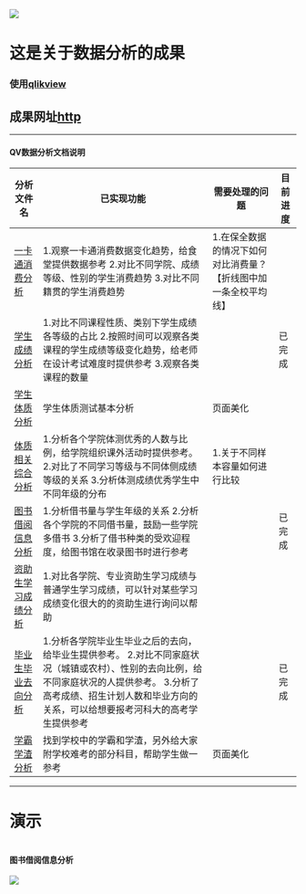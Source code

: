![](http://global.qlik.com/images/interface/chrome/logo.png)
#  这是关于数据分析的成果
###  使用[qlikview](https://www.qlik.com)

## 成果网址[http](http://210.43.0.189/qlikview/index.htm)

------------
#### QV数据分析文档说明
|    分析文件名 |  已实现功能  |  需要处理的问题  |   目前进度  |
| -------------| ---------- | -------------- | ---------- 
|[一卡通消费分析](qvs/一卡通消费分析.qvs)  | 1.观察一卡通消费数据变化趋势，给食堂提供数据参考  2.对比不同学院、成绩等级、性别的学生消费趋势      3.对比不同籍贯的学生消费趋势   |1.在保全数据的情况下如何对比消费量？【折线图中加一条全校平均线】||
|[学生成绩分析]()|1.对比不同课程性质、类别下学生成绩各等级的占比        2.按照时间可以观察各类课程的学生成绩等级变化趋势，给老师在设计考试难度时提供参考       3.观察各类课程的数量|| 已完成 |       
|[学生体质分析](qvs/体质相关综合分析.qvs)|学生体质测试基本分析|页面美化||
|[体质相关综合分析]()|1.分析各个学院体测优秀的人数与比例，给学院组织课外活动时提供参考。    2.对比了不同学习等级与不同体侧成绩等级的关系         3.分析体测成绩优秀学生中不同年级的分布|1.关于不同样本容量如何进行比较||
|[图书借阅信息分析](qvs/图书馆借阅分析.qvs)|1.分析借书量与学生年级的关系       2.分析各个学院的不同借书量，鼓励一些学院多借书        3.分析了借书种类的受欢迎程度，给图书馆在收录图书时进行参考||已完成|
|[资助生学习成绩分析](qvs/学生体质分析.qvs)|1.对比各学院、专业资助生学习成绩与普通学生学习成绩，可以针对某些学习成绩变化很大的的资助生进行询问以帮助|||
|[毕业生毕业去向分析](qvs/招生就业分析.qvs)|1.分析各学院毕业生毕业之后的去向，给毕业生提供参考。  2.对比不同家庭状况（城镇或农村）、性别的去向比例，给不同家庭状况的人提供参考。        3.分析了高考成绩、招生计划人数和毕业方向的关系，可以给想要报考河科大的高考学生提供参考||已完成|
|[学霸学渣分析](qvs/学霸学渣分析.qvs)|找到学校中的学霸和学渣，另外给大家附学校难考的部分科目，帮助学生做一参考|页面美化||

------------------
# 演示


![]()
#### 图书借阅信息分析
![](https://github.com/ggzhang0071/ipv6Project/blob/master/QV%E6%95%B0%E6%8D%AE%E5%88%86%E6%9E%90/%E5%9B%BE%E4%B9%A6%E5%80%9F%E9%98%85%E4%BF%A1%E6%81%AF%E5%88%86%E6%9E%90.png?raw=true)

![]()
